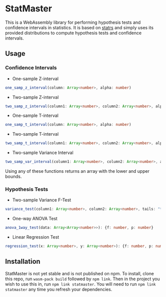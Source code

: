 # StatMaster

This is a WebAssembly library for performing hypothesis tests and confidence intervals in statistics. It is based on [statrs](https://crates.io/crates/statrs) and simply uses its provided distributions to compute hypothesis tests and confidence intervals.

## Usage
### Confidence Intervals
- One-sample Z-interval
```ts
one_samp_z_interval(column: Array<number>, alpha: number)
```
- Two-sample Z-interval
```ts
two_samp_z_interval(column1: Array<number>, column2: Array<number>, alpha: number)
```
- One-sample T-interval
```ts
one_samp_t_interval(column: Array<number>, alpha: number)
```
- Two-sample T-interval
```ts
two_samp_t_interval(column1: Array<number>, column2: Array<number>, alpha: number)
```
- Two-sample Variance Interval
```ts
two_samp_var_interval(column1: Array<number>, column2: Array<number>, alpha: number)
```

Using any of these functions returns an array with the lower and upper bounds.

### Hypothesis Tests
- Two-sample Variance F-Test
```ts
variance_test(column1: Array<number>, column2: Array<number>, tails: "two-sided" | "less" | "greater"): {f: number, p: number}
```
- One-way ANOVA Test
```ts
anova_1way_test(data: Array<Array<number>>): {f: number, p: number}
```
- Linear Regression Test
```ts
regression_test(x: Array<number>, y: Array<number>): {f: number, p: number}
```

## Installation
StatMaster is not yet stable and is not published on npm. To install, clone this repo, run ```wasm-pack build``` followed by ```npm link```. Then in the project you wish to use this in, run ```npm link statmaster```. You will need to run ```npm link statmaster``` any time you refresh your dependencies.